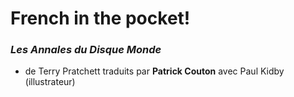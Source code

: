 # French in the pocket!

### _Les Annales du Disque Monde_
  - de Terry Pratchett traduits par __Patrick Couton__ avec Paul Kidby (illustrateur)
	
